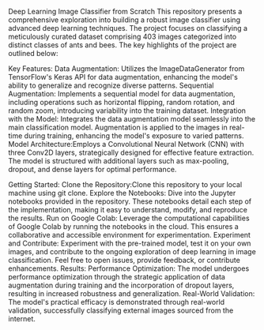 Deep Learning Image Classifier from Scratch
This repository presents a comprehensive exploration into building a robust image classifier using advanced deep learning techniques. The project focuses on classifying a meticulously curated dataset comprising 403 images categorized into distinct classes of ants and bees. The key highlights of the project are outlined below:

Key Features:
Data Augmentation: Utilizes the ImageDataGenerator from TensorFlow's Keras API for data augmentation, enhancing the model's ability to generalize and recognize diverse patterns.
Sequential Augmentation: Implements a sequential model for data augmentation, including operations such as horizontal flipping, random rotation, and random zoom, introducing variability into the training dataset.
Integration with the Model: Integrates the data augmentation model seamlessly into the main classification model. Augmentation is applied to the images in real-time during training, enhancing the model's exposure to varied patterns.
Model Architecture:Employs a Convolutional Neural Network (CNN) with three Conv2D layers, strategically designed for effective feature extraction. The model is structured with additional layers such as max-pooling, dropout, and dense layers for optimal performance.

Getting Started:
Clone the Repository:Clone this repository to your local machine using git clone.
Explore the Notebooks: Dive into the Jupyter notebooks provided in the repository. These notebooks detail each step of the implementation, making it easy to understand, modify, and reproduce the results.
Run on Google Colab: Leverage the computational capabilities of Google Colab by running the notebooks in the cloud. This ensures a collaborative and accessible environment for experimentation.
Experiment and Contribute: Experiment with the pre-trained model, test it on your own images, and contribute to the ongoing exploration of deep learning in image classification. Feel free to open issues, provide feedback, or contribute enhancements.
Results:
Performance Optimization: The model undergoes performance optimization through the strategic application of data augmentation during training and the incorporation of dropout layers, resulting in increased robustness and generalization.
Real-World Validation: The model's practical efficacy is demonstrated through real-world validation, successfully classifying external images sourced from the internet.
